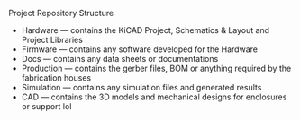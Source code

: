 Project Repository Structure

- Hardware    — contains the KiCAD Project, Schematics & Layout and Project Libraries
- Firmware    — contains any software developed for the Hardware
- Docs        — contains any data sheets or documentations
- Production  — contains the gerber files, BOM or anything required by the fabrication houses
- Simulation  — contains any simulation files and generated results
- CAD         — contains the 3D models and mechanical designs for enclosures or support
lol